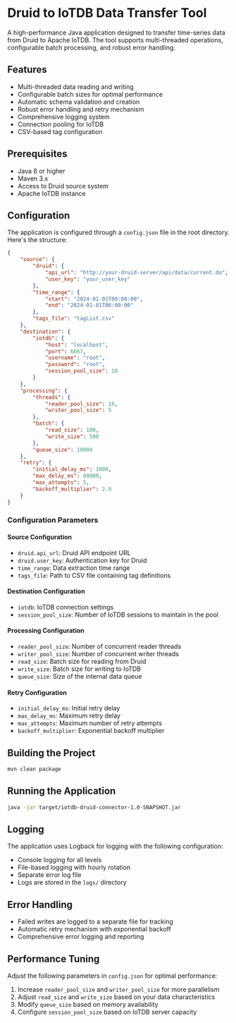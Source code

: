 # Druid to IoTDB Data Transfer Tool

A high-performance Java application designed to transfer time-series data from Druid to Apache IoTDB. The tool supports multi-threaded operations, configurable batch processing, and robust error handling.

## Features

- Multi-threaded data reading and writing
- Configurable batch sizes for optimal performance
- Automatic schema validation and creation
- Robust error handling and retry mechanism
- Comprehensive logging system
- Connection pooling for IoTDB
- CSV-based tag configuration

## Prerequisites

- Java 8 or higher
- Maven 3.x
- Access to Druid source system
- Apache IoTDB instance

## Configuration

The application is configured through a `config.json` file in the root directory. Here's the structure:

```json
{
    "source": {
        "druid": {
            "api_url": "http://your-druid-server/api/data/current.do",
            "user_key": "your_user_key"
        },
        "time_range": {
            "start": "2024-01-01T00:00:00", 
            "end": "2024-01-01T06:00:00"
        },
        "tags_file": "tagList.csv"
    },
    "destination": {
        "iotdb": {
            "host": "localhost",
            "port": 6667,
            "username": "root",
            "password": "root",
            "session_pool_size": 10
        }
    },
    "processing": {
        "threads": {
            "reader_pool_size": 10,
            "writer_pool_size": 5
        },
        "batch": {
            "read_size": 100,
            "write_size": 500
        },
        "queue_size": 10000
    },
    "retry": {
        "initial_delay_ms": 1000,
        "max_delay_ms": 60000,
        "max_attempts": 5,
        "backoff_multiplier": 2.0
    }
}
```

### Configuration Parameters

#### Source Configuration
- `druid.api_url`: Druid API endpoint URL
- `druid.user_key`: Authentication key for Druid
- `time_range`: Data extraction time range
- `tags_file`: Path to CSV file containing tag definitions

#### Destination Configuration
- `iotdb`: IoTDB connection settings
- `session_pool_size`: Number of IoTDB sessions to maintain in the pool

#### Processing Configuration
- `reader_pool_size`: Number of concurrent reader threads
- `writer_pool_size`: Number of concurrent writer threads
- `read_size`: Batch size for reading from Druid
- `write_size`: Batch size for writing to IoTDB
- `queue_size`: Size of the internal data queue

#### Retry Configuration
- `initial_delay_ms`: Initial retry delay
- `max_delay_ms`: Maximum retry delay
- `max_attempts`: Maximum number of retry attempts
- `backoff_multiplier`: Exponential backoff multiplier

## Building the Project
```bash
mvn clean package
```

## Running the Application
```bash
java -jar target/iotdb-druid-connector-1.0-SNAPSHOT.jar
```


## Logging

The application uses Logback for logging with the following configuration:

- Console logging for all levels
- File-based logging with hourly rotation
- Separate error log file
- Logs are stored in the `logs/` directory

## Error Handling

- Failed writes are logged to a separate file for tracking
- Automatic retry mechanism with exponential backoff
- Comprehensive error logging and reporting

## Performance Tuning

Adjust the following parameters in `config.json` for optimal performance:

1. Increase `reader_pool_size` and `writer_pool_size` for more parallelism
2. Adjust `read_size` and `write_size` based on your data characteristics
3. Modify `queue_size` based on memory availability
4. Configure `session_pool_size` based on IoTDB server capacity